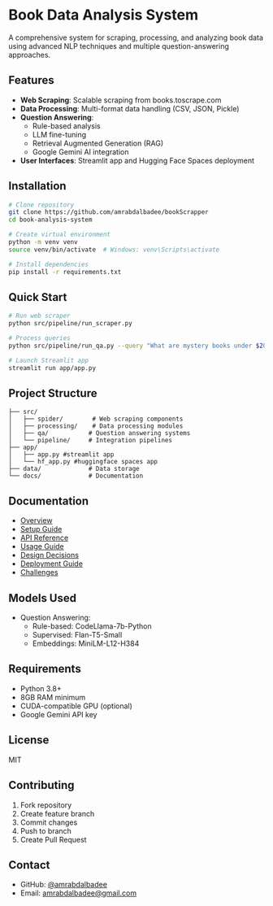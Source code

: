 # Book Data Analysis System

A comprehensive system for scraping, processing, and analyzing book data using advanced NLP techniques and multiple question-answering approaches.

## Features

- **Web Scraping**: Scalable scraping from books.toscrape.com
- **Data Processing**: Multi-format data handling (CSV, JSON, Pickle)
- **Question Answering**:
  - Rule-based analysis
  - LLM fine-tuning
  - Retrieval Augmented Generation (RAG)
  - Google Gemini AI integration
- **User Interfaces**: Streamlit app and Hugging Face Spaces deployment

## Installation

```bash
# Clone repository
git clone https://github.com/amrabdalbadee/bookScrapper
cd book-analysis-system

# Create virtual environment
python -m venv venv
source venv/bin/activate  # Windows: venv\Scripts\activate

# Install dependencies
pip install -r requirements.txt

```

## Quick Start

```bash
# Run web scraper
python src/pipeline/run_scraper.py

# Process queries
python src/pipeline/run_qa.py --query "What are mystery books under $20?" --method rule_based

# Launch Streamlit app
streamlit run app/app.py
```

## Project Structure

```
├── src/
│   ├── spider/        # Web scraping components
│   ├── processing/    # Data processing modules
│   ├── qa/           # Question answering systems
│   └── pipeline/     # Integration pipelines
├── app/
│   ├── app.py #streamlit app
│   └── hf_app.py #huggingface spaces app
├── data/             # Data storage
└── docs/             # Documentation
```

## Documentation

- [Overview](docs/overview.md)
- [Setup Guide](docs/setup.md)
- [API Reference](docs/api_reference.md)
- [Usage Guide](docs/usage.md)
- [Design Decisions](docs/design_decisions.md)
- [Deployment Guide](docs/deployment.md)
- [Challenges](docs/challenges.md)

## Models Used

- Question Answering:
  - Rule-based: CodeLlama-7b-Python
  - Supervised: Flan-T5-Small
  - Embeddings: MiniLM-L12-H384

## Requirements

- Python 3.8+
- 8GB RAM minimum
- CUDA-compatible GPU (optional)
- Google Gemini API key 

## License

MIT

## Contributing

1. Fork repository
2. Create feature branch
3. Commit changes
4. Push to branch
5. Create Pull Request

## Contact

- GitHub: [@amrabdalbadee](https://github.com/amrabdalbadee)
- Email: amrabdalbadee@gmail.com